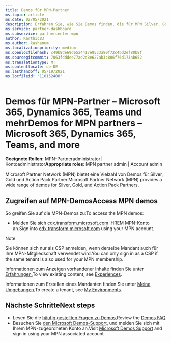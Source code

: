 ```yaml
---
title: Demos für MPN-Partner
ms.topic: article
ms.date: 02/05/2021
description: Erfahren Sie, wie Sie Demos finden, die für MPN Silver, Gold und Action Pack verfügbar sind.
ms.service: partner-dashboard
ms.subservice: partnercenter-mpn
author: Karthic83
ms.author: kashanum
ms.localizationpriority: medium
ms.openlocfilehash: c49b8de69d65a4417e9533a80f72c4bd2ef80b8f
ms.sourcegitcommit: 7063fdddee77ad2d8e627ab3c806f76d173ab652
ms.translationtype: MT
ms.contentlocale: de-DE
ms.lasthandoff: 05/19/2021
ms.locfileid: "110152408"
---
```

# <a name="demos-for-mpn-partners--microsoft-365-dynamics-365-teams-and-more"></a><span data-ttu-id="f6fe4-103">Demos für MPN-Partner – Microsoft 365, Dynamics 365, Teams und mehr</span><span class="sxs-lookup"><span data-stu-id="f6fe4-103">Demos for MPN partners – Microsoft 365, Dynamics 365, Teams, and more</span></span>

<span data-ttu-id="f6fe4-104">**Geeignete Rollen:** MPN-Partneradministrator| Kontoadministrator</span><span class="sxs-lookup"><span data-stu-id="f6fe4-104">**Appropriate roles**: MPN partner admin | Account admin</span></span>

<span data-ttu-id="f6fe4-105">Microsoft Partner Network (MPN) bietet eine Vielzahl von Demos für Silver, Gold und Action Pack Partner.</span><span class="sxs-lookup"><span data-stu-id="f6fe4-105">Microsoft Partner Network (MPN) provides a wide range of demos for Silver, Gold, and Action Pack Partners.</span></span>

## <a name="access-mpn-demos"></a><span data-ttu-id="f6fe4-106">Zugreifen auf MPN-Demos</span><span class="sxs-lookup"><span data-stu-id="f6fe4-106">Access MPN demos</span></span>

<span data-ttu-id="f6fe4-107">So greifen Sie auf die MPN-Demos zu:</span><span class="sxs-lookup"><span data-stu-id="f6fe4-107">To access the MPN demos:</span></span>

- <span data-ttu-id="f6fe4-108">Melden Sie sich [cdx.transform.microsoft.com](https://cdx.transform.microsoft.com/) IHREM MPN-Konto an.</span><span class="sxs-lookup"><span data-stu-id="f6fe4-108">Sign into [cdx.transform.microsoft.com](https://cdx.transform.microsoft.com/) using your MPN account.</span></span>

>[!NOTE]
><span data-ttu-id="f6fe4-109">Sie können sich nur als CSP anmelden, wenn derselbe Mandant auch für Ihre MPN-Mitgliedschaft verwendet wird.</span><span class="sxs-lookup"><span data-stu-id="f6fe4-109">You can only sign in as a CSP if the same tenant is also used for your MPN membership.</span></span>

<span data-ttu-id="f6fe4-110">Informationen zum Anzeigen vorhandener Inhalte finden Sie unter [Erfahrungen.](https://cdx.transform.microsoft.com/experiences)</span><span class="sxs-lookup"><span data-stu-id="f6fe4-110">To view existing content, see [Experiences](https://cdx.transform.microsoft.com/experiences).</span></span>

<span data-ttu-id="f6fe4-111">Informationen zum Erstellen eines Mandanten finden Sie unter [Meine Umgebungen.](https://cdx.transform.microsoft.com/my-tenants)</span><span class="sxs-lookup"><span data-stu-id="f6fe4-111">To create a tenant, see [My Environments](https://cdx.transform.microsoft.com/my-tenants).</span></span>

## <a name="next-steps"></a><span data-ttu-id="f6fe4-112">Nächste Schritte</span><span class="sxs-lookup"><span data-stu-id="f6fe4-112">Next steps</span></span>

- <span data-ttu-id="f6fe4-113">Lesen Sie die [häufig gestellten Fragen zu Demos.](https://cdx.transform.microsoft.com/help/faq)</span><span class="sxs-lookup"><span data-stu-id="f6fe4-113">Review the [Demos FAQ](https://cdx.transform.microsoft.com/help/faq)</span></span>
- <span data-ttu-id="f6fe4-114">Besuchen Sie [den Microsoft Demos-Support,](https://cdx.transform.microsoft.com/submit-request) und melden Sie sich mit Ihrem MPN-zugeordneten Konto an.</span><span class="sxs-lookup"><span data-stu-id="f6fe4-114">Visit [Microsoft Demos Support](https://cdx.transform.microsoft.com/submit-request) and sign in using your MPN associated account</span></span>
